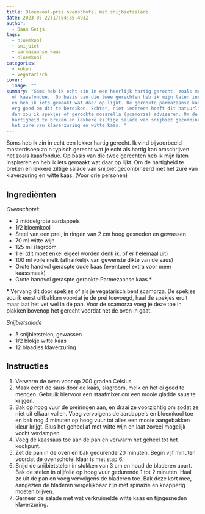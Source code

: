 ```yaml
---
title: Bloemkool-prei ovenschotel met snijbietsalade
date: 2023-05-22T17:54:35.493Z
author:
  - Daan Geijs
tags:
  - bloemkool
  - snijbiet
  - parmazaanse kaas
  - bloemkool
categories:
  - koken
  - vegatarisch
cover:
  image: ""
summary: "Soms heb ik echt zin in een heerlijk hartig gerecht, zoals mosterdsoep
  of kaasfondue.  Op basis van die twee gerechten heb ik mijn laten inspireren
  en heb ik iets gemaakt wat daar op lijkt. De gerookte parmazaanse kaas hielp
  erg goed om dit te bereiken. Echter, niet iedereen heeft dit natuurlijk, dus
  dan zou ik spekjes of gerookte mozarella (scamorza) adviseren. Om de
  hartigheid te breken en lekkere ziltige salade van snijbiet gecombineerd met
  het zure van klaverzuring en witte kaas. "
---
```

Soms heb ik zin in echt een lekker hartig gerecht. Ik vind bijvoorbeeld mosterdsoep zo'n typisch gerecht wat je echt als hartig kan omschrijven net zoals kaasfondue. Op basis van die twee gerechten heb ik mijn laten inspireren en heb ik iets gemaakt wat daar op lijkt.  Om de hartigheid te breken en lekkere ziltige salade van snijbiet gecombineerd met het zure van klaverzuring en witte kaas.
(V﻿oor drie personen)

## Ingrediënten

*Ovenschotel:*

* 2 middelgrote aardappels
* 1/2 bloemkool
* Steel van een prei, in ringen van 2 cm hoog gesneden en gewassen
* 70 ml witte wijn
* 125 ml slagroom   
* 1 ei (dit moet enkel eigeel worden denk ik, of er helemaal uit)
* 100 ml volle melk (afhankelijk van gewenste dikte van de saus)
* Grote handvol geraspte oude kaas (eventueel extra voor meer kaassmaak)
* Grote handvol geraspte gerookte Parmezaanse kaas *

\* Vervang dit door spekjes of als je vegatarisch bent scamorza. De spekjes zou ik eerst uitbakken voordat je de prei toevoegd, haal de spekjes eruit maar laat het vet wel in de pan. Voor de scamorza voeg je deze toe in plakken bovenop het gerecht voordat het de oven in gaat. 

*Snijbietsalade*

* 5 snijbietstelen, gewassen
* 1/2 blokje witte kaas
* 12 blaadjes klaverzuring

## Instructies

1. Verwarm de oven voor op 200 graden Celsius.
2. Maak eerst de saus door de kaas, slagroom, melk en het ei goed te mengen. Gebruik hiervoor een staafmixer om een mooie gladde saus te krijgen.
3. Bak op hoog vuur de preiringen aan, en draai ze voorzichtig om zodat ze niet uit elkaar vallen. Voeg vervolgens de aardappels en bloemkool toe en bak nog 4 minuten op hoog vuur tot alles een mooie aangebakken kleur krijgt. Blus het geheel af met witte wijn en laat zoveel mogelijk vocht verdampen.
4. Voeg de kaassaus toe aan de pan en verwarm het geheel tot het kookpunt.
5. Zet de pan in de oven en bak gedurende 20 minuten. Begin vijf minuten voordat de ovenschotel klaar is met stap 6.
6. Snijd de snijbietstelen in stukken van 3 cm en houd de bladeren apart. Bak de stelen in olijfolie op hoog vuur gedurende 1 tot 2 minuten. Haal ze uit de pan en voeg vervolgens de bladeren toe. Bak deze kort mee, aangezien de bladeren vergelijkbaar zijn met spinazie en knapperig moeten blijven.
7. Garneer de salade met wat verkruimelde witte kaas en fijngesneden klaverzuring.